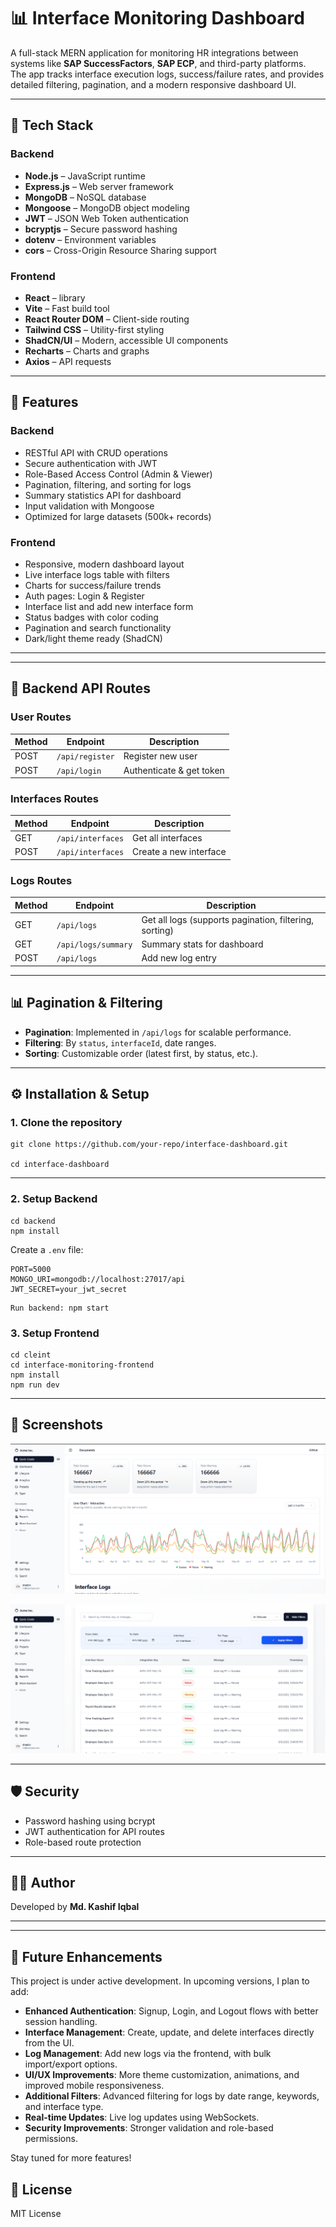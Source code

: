 # 📊 Interface Monitoring Dashboard

A full-stack MERN application for monitoring HR integrations between systems like **SAP SuccessFactors**, **SAP ECP**, and third-party platforms.  
The app tracks interface execution logs, success/failure rates, and provides detailed filtering, pagination, and a modern responsive dashboard UI.

---

## 🚀 Tech Stack

### **Backend**
- **Node.js** – JavaScript runtime
- **Express.js** – Web server framework
- **MongoDB** – NoSQL database
- **Mongoose** – MongoDB object modeling
- **JWT** – JSON Web Token authentication
- **bcryptjs** – Secure password hashing
- **dotenv** – Environment variables
- **cors** – Cross-Origin Resource Sharing support

### **Frontend**
- **React** –  library
- **Vite** – Fast build tool
- **React Router DOM** – Client-side routing
- **Tailwind CSS** – Utility-first styling
- **ShadCN/UI** – Modern, accessible UI components
- **Recharts** – Charts and graphs
- **Axios** – API requests

---

## 📌 Features

### **Backend**
- RESTful API with CRUD operations
- Secure authentication with JWT
- Role-Based Access Control (Admin & Viewer)
- Pagination, filtering, and sorting for logs
- Summary statistics API for dashboard
- Input validation with Mongoose
- Optimized for large datasets (500k+ records)

### **Frontend**
- Responsive, modern dashboard layout
- Live interface logs table with filters
- Charts for success/failure trends
- Auth pages: Login & Register
- Interface list and add new interface form
- Status badges with color coding
- Pagination and search functionality
- Dark/light theme ready (ShadCN)

---

<!-- ## 📂 Project Structure -->


---

## 🔗 Backend API Routes

### **User Routes**
| Method | Endpoint | Description |
|--------|----------|-------------|
| POST | `/api/register` | Register new user |
| POST | `/api/login` | Authenticate & get token |

### **Interfaces Routes**
| Method | Endpoint | Description |
|--------|----------|-------------|
| GET | `/api/interfaces` | Get all interfaces |
| POST | `/api/interfaces` | Create a new interface |

### **Logs Routes**
| Method | Endpoint | Description |
|--------|----------|-------------|
| GET | `/api/logs` | Get all logs (supports pagination, filtering, sorting) |
| GET | `/api/logs/summary` | Summary stats for dashboard |
| POST | `/api/logs` | Add new log entry |

---

## 📊 Pagination & Filtering
- **Pagination**: Implemented in `/api/logs` for scalable performance.
- **Filtering**: By `status`, `interfaceId`, date ranges.
- **Sorting**: Customizable order (latest first, by status, etc.).

---

## ⚙️ Installation & Setup

### **1. Clone the repository**


```
git clone https://github.com/your-repo/interface-dashboard.git

cd interface-dashboard
```

***

### **2. Setup Backend**
```
cd backend
npm install
```
Create a `.env` file:
```
PORT=5000
MONGO_URI=mongodb://localhost:27017/api
JWT_SECRET=your_jwt_secret
```

```
Run backend: npm start
```


### **3. Setup Frontend**
```
cd cleint
cd interface-monitoring-frontend
npm install
npm run dev
```


---

## 📸 Screenshots 

![alt text](./assets/image.png)


![alt text](./assets/image-1.png)

---

## 🛡 Security
- Password hashing using bcrypt
- JWT authentication for API routes
- Role-based route protection

---

## 👨‍💻 Author
Developed by **Md. Kashif Iqbal**

---

---

## 📝 Future Enhancements
This project is under active development. In upcoming versions, I plan to add:

- **Enhanced Authentication**: Signup, Login, and Logout flows with better session handling.
- **Interface Management**: Create, update, and delete interfaces directly from the UI.
- **Log Management**: Add new logs via the frontend, with bulk import/export options.
- **UI/UX Improvements**: More theme customization, animations, and improved mobile responsiveness.
- **Additional Filters**: Advanced filtering for logs by date range, keywords, and interface type.
- **Real-time Updates**: Live log updates using WebSockets.
- **Security Improvements**: Stronger validation and role-based permissions.

Stay tuned for more features!


## 📜 License
MIT License


